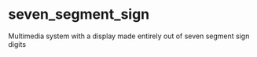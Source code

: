 # seven_segment_sign
Multimedia system with a display made entirely out of seven segment sign digits
